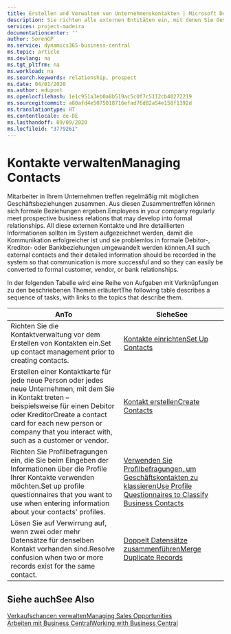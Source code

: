 ```yaml
---
title: Erstellen und Verwalten von Unternehmenskontakten | Microsoft Docs
description: Sie richten alle externen Entitäten ein, mit denen Sie Geschäftsbeziehungen haben (wie Debitoren, Interessenten, Kreditoren und Berater).
services: project-madeira
documentationcenter: ''
author: SorenGP
ms.service: dynamics365-business-central
ms.topic: article
ms.devlang: na
ms.tgt_pltfrm: na
ms.workload: na
ms.search.keywords: relationship, prospect
ms.date: 04/01/2020
ms.author: edupont
ms.openlocfilehash: 1e1c951a3eb0a8b519ac5c0f7c5112cb40272219
ms.sourcegitcommit: a80afd4e5075018716efad76d82a54e158f1392d
ms.translationtype: HT
ms.contentlocale: de-DE
ms.lasthandoff: 09/09/2020
ms.locfileid: "3779261"
---
```

# <a name="managing-contacts"></a><span data-ttu-id="b58c8-103">Kontakte verwalten</span><span class="sxs-lookup"><span data-stu-id="b58c8-103">Managing Contacts</span></span>
<span data-ttu-id="b58c8-104">Mitarbeiter in Ihrem Unternehmen treffen regelmäßig mit möglichen Geschäftsbeziehungen zusammen. Aus diesen Zusammentreffen können sich formale Beziehungen ergeben.</span><span class="sxs-lookup"><span data-stu-id="b58c8-104">Employees in your company regularly meet prospective business relations that may develop into formal relationships.</span></span> <span data-ttu-id="b58c8-105">All diese externen Kontakte und ihre detaillierten Informationen sollten im System aufgezeichnet werden, damit die Kommunikation erfolgreicher ist und sie problemlos in formale Debitor-, Kreditor- oder Bankbeziehungen umgewandelt werden können.</span><span class="sxs-lookup"><span data-stu-id="b58c8-105">All such external contacts and their detailed information should be recorded in the system so that communication is more successful and so they can easily be converted to formal customer, vendor, or bank relationships.</span></span>

<span data-ttu-id="b58c8-106">In der folgenden Tabelle wird eine Reihe von Aufgaben mit Verknüpfungen zu den beschriebenen Themen erläutert</span><span class="sxs-lookup"><span data-stu-id="b58c8-106">The following table describes a sequence of tasks, with links to the topics that describe them.</span></span>

| <span data-ttu-id="b58c8-107">An</span><span class="sxs-lookup"><span data-stu-id="b58c8-107">To</span></span> | <span data-ttu-id="b58c8-108">Siehe</span><span class="sxs-lookup"><span data-stu-id="b58c8-108">See</span></span> |
| --- | --- |
| <span data-ttu-id="b58c8-109">Richten Sie die Kontaktverwaltung vor dem Erstellen von Kontakten ein.</span><span class="sxs-lookup"><span data-stu-id="b58c8-109">Set up contact management prior to creating contacts.</span></span> |[<span data-ttu-id="b58c8-110">Kontakte einrichten</span><span class="sxs-lookup"><span data-stu-id="b58c8-110">Set Up Contacts</span></span>](marketing-setup-contacts.md) |
| <span data-ttu-id="b58c8-111">Erstellen einer Kontaktkarte für jede neue Person oder jedes neue Unternehmen, mit dem Sie in Kontakt treten – beispielsweise für einen Debitor oder Kreditor</span><span class="sxs-lookup"><span data-stu-id="b58c8-111">Create a contact card for each new person or company that you interact with, such as a customer or vendor.</span></span> |[<span data-ttu-id="b58c8-112">Kontakt erstellen</span><span class="sxs-lookup"><span data-stu-id="b58c8-112">Create Contacts</span></span>](marketing-create-contact-companies.md) |
|<span data-ttu-id="b58c8-113">Richten Sie Profilbefragungen ein, die Sie beim Eingeben der Informationen über die Profile Ihrer Kontakte verwenden möchten.</span><span class="sxs-lookup"><span data-stu-id="b58c8-113">Set up profile questionnaires that you want to use when entering information about your contacts' profiles.</span></span>|[<span data-ttu-id="b58c8-114">Verwenden Sie Profilbefragungen, um Geschäftskontakten zu klassieren</span><span class="sxs-lookup"><span data-stu-id="b58c8-114">Use Profile Questionnaires to Classify Business Contacts</span></span>](marketing-create-contact-profile-questionnaire.md)|
|<span data-ttu-id="b58c8-115">Lösen Sie auf Verwirrung auf, wenn zwei oder mehr Datensätze für denselben Kontakt vorhanden sind.</span><span class="sxs-lookup"><span data-stu-id="b58c8-115">Resolve confusion when two or more records exist for the same contact.</span></span>|[<span data-ttu-id="b58c8-116">Doppelt Datensätze zusammenführen</span><span class="sxs-lookup"><span data-stu-id="b58c8-116">Merge Duplicate Records</span></span>](sales-how-merge-duplicate-records.md)|

## <a name="see-also"></a><span data-ttu-id="b58c8-117">Siehe auch</span><span class="sxs-lookup"><span data-stu-id="b58c8-117">See Also</span></span>
[<span data-ttu-id="b58c8-118">Verkaufschancen verwalten</span><span class="sxs-lookup"><span data-stu-id="b58c8-118">Managing Sales Opportunities</span></span>](marketing-manage-sales-opportunities.md)  
[<span data-ttu-id="b58c8-119">Arbeiten mit  Business Central</span><span class="sxs-lookup"><span data-stu-id="b58c8-119">Working with Business Central</span></span>](ui-work-product.md)  
